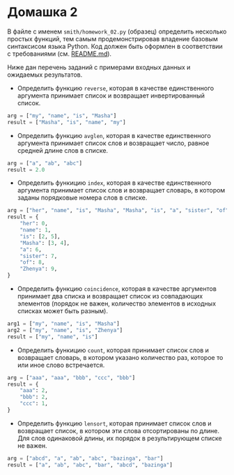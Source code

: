 # Домашка 2

В файле с именем `smith/homework_02.py` (образец) oпределить несколько простых функций, тем самым продемонстрировав владение базовым синтаксисом языка Python. Код должен быть оформлен в соответствии с требованиями (см. [README.md](README.md#оформление-домашек)).

Ниже дан перечень заданий с примерами входных данных и ожидаемых результатов.

- Определить функцию `reverse`, которая в качестве единственного аргумента принимает список и возвращает инвертированный список.
```python
arg = ["my", "name", "is", "Masha"]
result = ["Masha", "is", "name", "my"]
```

- Определить функцию `avglen`, которая в качестве единственного аргумента принимает список слов и возвращает число, равное средней длине слов в списке.
```python
arg = ["a", "ab", "abc"]
result = 2.0
```

- Определить функицию `index`, которая в качестве единственного аргумента принимает список слов и возвращает словарь, в котором заданы порядковые номера слов в списке.
```python
arg = ["her", "name", "is", "Masha", "Masha", "is", "a", "sister", "of", "Zhenya"]
result = {
    "her": 0,
    "name": 1,
    "is": [2, 5],
    "Masha": [3, 4],
    "a": 6,
    "sister": 7,
    "of": 8,
    "Zhenya": 9,
}
```

- Определить функцию `coincidence`, которая в качестве аргументов принимает два списка и возвращает список из совпадающих элементов (порядок не важен, количество элементов в исходных списках может быть разным).
```python
arg1 = ["my", "name", "is", "Masha"]
arg2 = ["my", "name", "is", "Zhenya"]
result = ["my", "name", "is"]
```

- Определить функицию `count`, которая принимает список слов и возвращает словарь, в котором указано количество раз, которое то или иное слово встречается.
```python
arg = ["aaa", "aaa", "bbb", "ccc", "bbb"]
result = {
    "aaa": 2,
    "bbb": 2,
    "ccc": 1,
}
```

- Определить функцию `lensort`, которая принимает список слов и возвращает список, в котором эти слова отсортированы по длине. Для слов одинаковой длины, их порядок в результирующем списке не важен.
```python
arg = ["abcd", "a", "ab", "abc", "bazinga", "bar"]
result = ["a", "ab", "abc", "bar", "abcd", "bazinga"]
```
